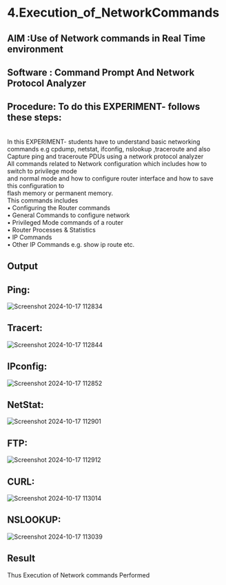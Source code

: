 # 4.Execution_of_NetworkCommands
## AIM :Use of Network commands in Real Time environment
## Software : Command Prompt And Network Protocol Analyzer
## Procedure: To do this EXPERIMENT- follows these steps:
<BR>
In this EXPERIMENT- students have to understand basic networking commands e.g cpdump, netstat, ifconfig, nslookup ,traceroute and also Capture ping and traceroute PDUs using a network protocol analyzer 
<BR>
All commands related to Network configuration which includes how to switch to privilege mode
<BR>
and normal mode and how to configure router interface and how to save this configuration to
<BR>
flash memory or permanent memory.
<BR>
This commands includes
<BR>
• Configuring the Router commands
<BR>
• General Commands to configure network
<BR>
• Privileged Mode commands of a router 
<BR>
• Router Processes & Statistics
<BR>
• IP Commands
<BR>
• Other IP Commands e.g. show ip route etc.
<BR>

## Output
## Ping:
![Screenshot 2024-10-17 112834](https://github.com/user-attachments/assets/d4f3e185-b938-4d1b-8e2b-a34842c55e8f)
## Tracert:
![Screenshot 2024-10-17 112844](https://github.com/user-attachments/assets/f4bfcf38-a185-4222-882a-5a22d3d2b12d)
## IPconfig:
![Screenshot 2024-10-17 112852](https://github.com/user-attachments/assets/ba3ac0bb-275e-465d-96db-c80519499604)
## NetStat:
![Screenshot 2024-10-17 112901](https://github.com/user-attachments/assets/bf9a80b5-1ded-464c-add7-5910ca004a5e)
## FTP:
![Screenshot 2024-10-17 112912](https://github.com/user-attachments/assets/e303ed2e-43c0-492a-9cb3-1d4f56ac30f2)
## CURL:
![Screenshot 2024-10-17 113014](https://github.com/user-attachments/assets/2a4c834e-8736-48bd-aa41-5ab3ebfc6b21)
## NSLOOKUP:
![Screenshot 2024-10-17 113039](https://github.com/user-attachments/assets/66539e15-5b2f-40a0-b4cd-c09d11e0756a)



## Result
Thus Execution of Network commands Performed 

